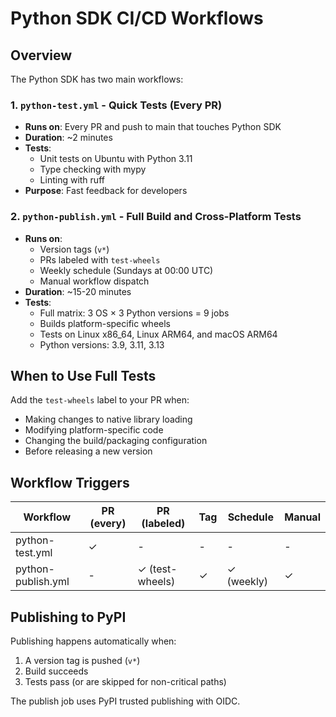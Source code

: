 # Python SDK CI/CD Workflows

## Overview

The Python SDK has two main workflows:

### 1. `python-test.yml` - Quick Tests (Every PR)
- **Runs on**: Every PR and push to main that touches Python SDK
- **Duration**: ~2 minutes
- **Tests**: 
  - Unit tests on Ubuntu with Python 3.11
  - Type checking with mypy
  - Linting with ruff
- **Purpose**: Fast feedback for developers

### 2. `python-publish.yml` - Full Build and Cross-Platform Tests
- **Runs on**:
  - Version tags (`v*`)
  - PRs labeled with `test-wheels`
  - Weekly schedule (Sundays at 00:00 UTC)
  - Manual workflow dispatch
- **Duration**: ~15-20 minutes
- **Tests**: 
  - Full matrix: 3 OS × 3 Python versions = 9 jobs
  - Builds platform-specific wheels
  - Tests on Linux x86_64, Linux ARM64, and macOS ARM64
  - Python versions: 3.9, 3.11, 3.13

## When to Use Full Tests

Add the `test-wheels` label to your PR when:
- Making changes to native library loading
- Modifying platform-specific code
- Changing the build/packaging configuration
- Before releasing a new version

## Workflow Triggers

| Workflow | PR (every) | PR (labeled) | Tag | Schedule | Manual |
|----------|------------|--------------|-----|----------|---------|
| python-test.yml | ✓ | - | - | - | - |
| python-publish.yml | - | ✓ (test-wheels) | ✓ | ✓ (weekly) | ✓ |

## Publishing to PyPI

Publishing happens automatically when:
1. A version tag is pushed (`v*`)
2. Build succeeds
3. Tests pass (or are skipped for non-critical paths)

The publish job uses PyPI trusted publishing with OIDC.